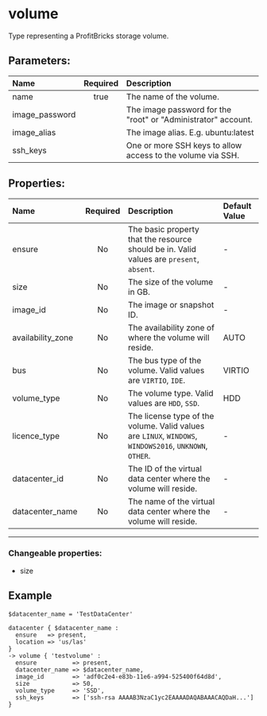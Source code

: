 # volume

Type representing a ProfitBricks storage volume.

## Parameters:

| Name | Required | Description |
| :--- | :-: | :--- |
| name | true | The name of the volume.   |
| image_password |  | The image password for the "root" or "Administrator" account.   |
| image_alias |  | The image alias. E.g. ubuntu:latest   |
| ssh_keys |  | One or more SSH keys to allow access to the volume via SSH.   |

## Properties:

| Name | Required | Description | Default Value |
| :--- | :-: | :--- | :--- |
| ensure | No | The basic property that the resource should be in.  Valid values are `present`, `absent`.  | - |
| size | No | The size of the volume in GB.   | - |
| image_id | No | The image or snapshot ID.   | - |
| availability_zone | No | The availability zone of where the volume will reside.   | AUTO |
| bus | No | The bus type of the volume.  Valid values are `VIRTIO`, `IDE`.  | VIRTIO |
| volume_type | No | The volume type.  Valid values are `HDD`, `SSD`.  | HDD |
| licence_type | No | The license type of the volume.  Valid values are `LINUX`, `WINDOWS`, `WINDOWS2016`, `UNKNOWN`, `OTHER`.  | - |
| datacenter_id | No | The ID of the virtual data center where the volume will reside.   | - |
| datacenter_name | No | The name of the virtual data center where the volume will reside.   | - |
***


### Changeable properties:

* size


## Example

```text
$datacenter_name = 'TestDataCenter'

datacenter { $datacenter_name :
  ensure   => present,
  location => 'us/las'
}
-> volume { 'testvolume' :
  ensure          => present,
  datacenter_name => $datacenter_name,
  image_id        => 'adf0c2e4-e83b-11e6-a994-525400f64d8d',
  size            => 50,
  volume_type     => 'SSD',
  ssh_keys        => ['ssh-rsa AAAAB3NzaC1yc2EAAAADAQABAAACAQDaH...']
}

```

